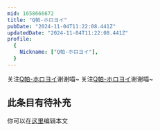 ```yaml
---
mid: 1658666672
title: "Q帕-ホロヨイ"
pubDate: "2024-11-04T11:22:08.441Z"
updatedDate: "2024-11-04T11:22:08.441Z"
profile:
  {
    Nickname: ["Q帕-ホロヨイ"],
  }
---
```


关注[Q帕-ホロヨイ](https://space.bilibili.com/1658666672)谢谢喵~ 关注[Q帕-ホロヨイ](https://space.bilibili.com/1658666672)谢谢喵~

## 此条目有待补充
你可以在[这里](https://github.com/Yuhanawa/VTuber.ICU/edit/master/src/content/v/Q帕-ホロヨイ/index.md)编辑本文
